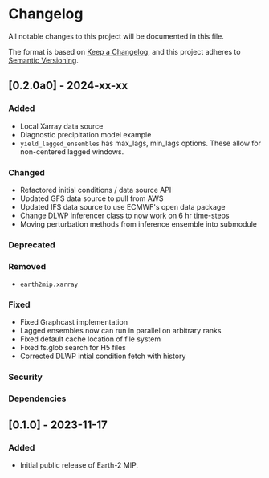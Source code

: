 <!-- markdownlint-disable MD024 -->
# Changelog

All notable changes to this project will be documented in this file.

The format is based on [Keep a Changelog](https://keepachangelog.com/en/1.0.0/),
and this project adheres to [Semantic Versioning](https://semver.org/spec/v2.0.0.html).

## [0.2.0a0] - 2024-xx-xx

### Added

- Local Xarray data source
- Diagnostic precipitation model example
- `yield_lagged_ensembles` has max_lags, min_lags options. These allow for
  non-centered lagged windows.

### Changed

- Refactored initial conditions / data source API
- Updated GFS data source to pull from AWS
- Updated IFS data source to use ECMWF's open data package
- Change DLWP inferencer class to now work on 6 hr time-steps
- Moving perturbation methods from inference ensemble into submodule

### Deprecated

### Removed

- `earth2mip.xarray`

### Fixed

- Fixed Graphcast implementation
- Lagged ensembles now can run in parallel on arbitrary ranks
- Fixed default cache location of file system
- Fixed fs.glob search for H5 files
- Corrected DLWP intial condition fetch with history

### Security

### Dependencies

## [0.1.0] - 2023-11-17

### Added

- Initial public release of Earth-2 MIP.
